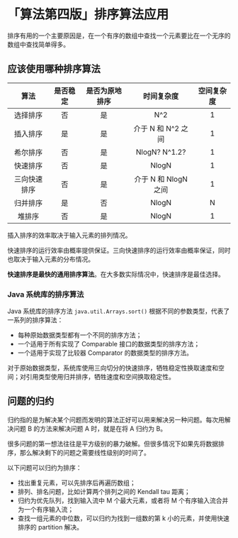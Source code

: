 # 「算法第四版」排序算法应用


排序有用的一个主要原因是，在一个有序的数组中查找一个元素要比在一个无序的数组中查找简单得多。

## 应该使用哪种排序算法

| 算法 | 是否稳定 | 是否为原地排序 | 时间复杂度 | 空间复杂度 |
| :--: | :--: | :--: | :--: | :--: |
| 选择排序 | 否 | 是 | N^2 | 1 |
| 插入排序 | 是 | 是 | 介于 N 和 N^2 之间 | 1 |
| 希尔排序 | 否 | 是 | NlogN? N^1.2? | 1 |
| 快速排序 | 否 | 是 | NlogN | 1 |
| 三向快速排序 | 否 | 是 | 介于 N 和 NlogN 之间 | 1 |
| 归并排序 | 是 | 否 | NlogN | N |
| 堆排序 | 否 | 是 | NlogN | 1 |

插入排序的效率取决于输入元素的排列情况。

快速排序的运行效率由概率提供保证。三向快速排序的运行效率由概率保证，同时也取决于输入元素的分布情况。

**快速排序是最快的通用排序算法**。在大多数实际情况中，快速排序是最佳选择。

### Java 系统库的排序算法

Java 系统库的排序方法 `java.util.Arrays.sort()` 根据不同的参数类型，代表了一系列的排序算法：

- 每种原始数据类型都有一个不同的排序方法；
- 一个适用于所有实现了 Comparable 接口的数据类型的排序方法；
- 一个适用于实现了比较器 Comparator 的数据类型的排序方法。

对于原始数据类型，系统库使用三向切分的快速排序，牺牲稳定性换取速度和空间；对引用类型使用归并排序，牺牲速度和空间换取稳定性。

## 问题的归约

归约指的是为解决某个问题而发明的算法正好可以用来解决另一种问题。每次用解决问题 B 的方法来解决问题 A 时，就是在将 A 归约为 B。

很多问题的第一想法往往是平方级别的暴力破解。但很多情况下如果先将数据排序，那么解决剩下的问题之需要线性级别的时间了。

以下问题可以归约为排序：

- 找出重复元素，可以先排序后再遍历数组；
- 排列、排名问题，比如计算两个排列之间的 Kendall tau 距离；
- 归约为优先队列，找到输入流中 M 个最大元素，或者将 M 个有序输入流合并为一个有序输入流；
- 查找一组元素的中位数，可以归约为找到一组数的第 k 小的元素，并使用快速排序的 partition 解决。

